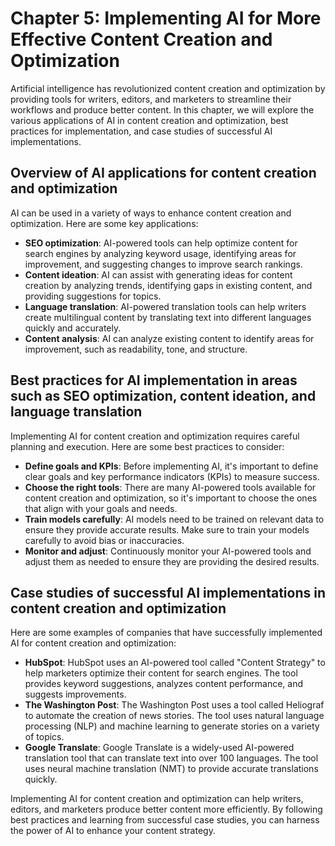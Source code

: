 Chapter 5: Implementing AI for More Effective Content Creation and Optimization
===============================================================================

Artificial intelligence has revolutionized content creation and optimization by providing tools for writers, editors, and marketers to streamline their workflows and produce better content. In this chapter, we will explore the various applications of AI in content creation and optimization, best practices for implementation, and case studies of successful AI implementations.

Overview of AI applications for content creation and optimization
-----------------------------------------------------------------

AI can be used in a variety of ways to enhance content creation and optimization. Here are some key applications:

* **SEO optimization**: AI-powered tools can help optimize content for search engines by analyzing keyword usage, identifying areas for improvement, and suggesting changes to improve search rankings.
* **Content ideation**: AI can assist with generating ideas for content creation by analyzing trends, identifying gaps in existing content, and providing suggestions for topics.
* **Language translation**: AI-powered translation tools can help writers create multilingual content by translating text into different languages quickly and accurately.
* **Content analysis**: AI can analyze existing content to identify areas for improvement, such as readability, tone, and structure.

Best practices for AI implementation in areas such as SEO optimization, content ideation, and language translation
------------------------------------------------------------------------------------------------------------------

Implementing AI for content creation and optimization requires careful planning and execution. Here are some best practices to consider:

* **Define goals and KPIs**: Before implementing AI, it's important to define clear goals and key performance indicators (KPIs) to measure success.
* **Choose the right tools**: There are many AI-powered tools available for content creation and optimization, so it's important to choose the ones that align with your goals and needs.
* **Train models carefully**: AI models need to be trained on relevant data to ensure they provide accurate results. Make sure to train your models carefully to avoid bias or inaccuracies.
* **Monitor and adjust**: Continuously monitor your AI-powered tools and adjust them as needed to ensure they are providing the desired results.

Case studies of successful AI implementations in content creation and optimization
----------------------------------------------------------------------------------

Here are some examples of companies that have successfully implemented AI for content creation and optimization:

* **HubSpot**: HubSpot uses an AI-powered tool called "Content Strategy" to help marketers optimize their content for search engines. The tool provides keyword suggestions, analyzes content performance, and suggests improvements.
* **The Washington Post**: The Washington Post uses a tool called Heliograf to automate the creation of news stories. The tool uses natural language processing (NLP) and machine learning to generate stories on a variety of topics.
* **Google Translate**: Google Translate is a widely-used AI-powered translation tool that can translate text into over 100 languages. The tool uses neural machine translation (NMT) to provide accurate translations quickly.

Implementing AI for content creation and optimization can help writers, editors, and marketers produce better content more efficiently. By following best practices and learning from successful case studies, you can harness the power of AI to enhance your content strategy.
